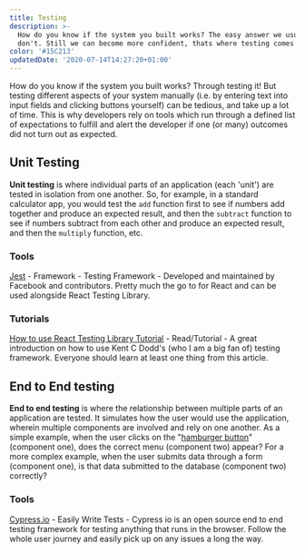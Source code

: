 ```yaml
---
title: Testing
description: >-
  How do you know if the system you built works? The easy answer we usually
  don't. Still we can become more confident, thats where testing comes in
color: '#15C213'
updatedDate: '2020-07-14T14:27:20+01:00'
---
```


How do you know if the system you built works? Through testing it! But testing different aspects of your system manually (i.e. by entering text into input fields and clicking buttons yourself) can be tedious, and take up a lot of time. This is why developers rely on tools which run through a defined list of expectations to fulfill and alert the developer if one (or many) outcomes did not turn out as expected.

## Unit Testing

**Unit testing** is where individual parts of an application (each 'unit') are tested in isolation from one another. So, for example, in a standard calculator app, you would test the `add` function first to see if numbers add together and produce an expected result, and then the `subtract` function to see if numbers subtract from each other and produce an expected result, and then the `multiply` function, etc.

### Tools

[Jest](https://jestjs.io/) - Framework - Testing Framework - Developed and maintained by Facebook and contributors. Pretty much the go to for React and can be used alongside React Testing Library.

### Tutorials

[How to use React Testing Library Tutorial](https://www.robinwieruch.de/react-testing-library) - Read/Tutorial - A great introduction on how to use Kent C Dodd's (who I am a big fan of) testing framework. Everyone should learn at least one thing from this article.

## End to End testing

**End to end testing** is where the relationship between multiple parts of an application are tested. It simulates how the user would use the application, wherein multiple components are involved and rely on one another. As a simple example, when the user clicks on the "[hamburger button](https://en.wikipedia.org/wiki/Hamburger_button)" (component one), does the correct menu (component two) appear? For a more complex example, when the user submits data through a form (component one), is that data submitted to the database (component two) correctly?

### Tools

[Cypress.io](https://www.cypress.io) - Easily Write Tests - Cypress io is an open source end to end testing framework for testing anything that runs in the browser. Follow the whole user journey and easily pick up on any issues a long the way.
